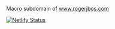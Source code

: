 Macro subdomain of www.rogerjbos.com

[![Netlify Status](https://api.netlify.com/api/v1/badges/55c5573b-0575-4687-9644-6a1b375cc7e9/deploy-status)](https://app.netlify.com/sites/friendly-hawking-8e633e/deploys)
